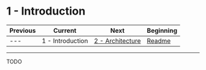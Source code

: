 # 1 - Introduction

| Previous | Current          | Next                                  | Beginning              |
| -------- | ---------------- | ------------------------------------- | ---------------------- |
| ---      | 1 - Introduction | [2 - Architecture](2-Architecture.md) | [Readme](../README.md) |

---

TODO